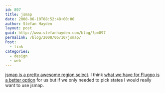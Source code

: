 ```yaml
---
id: 897
title: jsmap
date: 2008-06-10T08:52:48+00:00
author: Stefan Hayden
layout: post
guid: http://www.stefanhayden.com/blog/?p=897
permalink: /blog/2008/06/10/jsmap/
Post:
  - link
categories:
  - design
  - web
---
```

<a href="http://jsmap.cognitom.com/en.html">jsmap is a pretty awesome region select</a>. I think <a href="http://www.flugpo.com">what we have for Flugpo is a better option</a> for us but if we only needed to pick states I would really want to use jsmap.